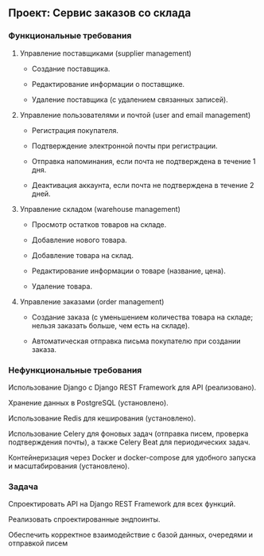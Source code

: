 ## Проект: Сервис заказов со склада
### Функциональные требования
1. Управление поставщиками (supplier management) 
    * Создание поставщика.

    * Редактирование информации о поставщике.

    * Удаление поставщика (с удалением связанных записей).

2. Управление пользователями и почтой (user and email management)
    * Регистрация покупателя.

    * Подтверждение электронной почты при регистрации.

    * Отправка напоминания, если почта не подтверждена в течение 1 дня.

    * Деактивация аккаунта, если почта не подтверждена в течение 2 дней.

3. Управление складом (warehouse management)
    * Просмотр остатков товаров на складе.

    * Добавление нового товара.

    * Добавление товара на склад.

    * Редактирование информации о товаре (название, цена).

    * Удаление товара.

4. Управление заказами (order management)
    * Создание заказа (с уменьшением количества товара на складе; нельзя заказать больше, чем есть на складе).

    * Автоматическая отправка письма покупателю при создании заказа.

### Нефункциональные требования
Использование Django с Django REST Framework для API (реализовано).

Хранение данных в PostgreSQL (установлено).

Использование Redis для кеширования (установлено).

Использование Celery для фоновых задач (отправка писем, проверка подтверждения почты), а также Celery Beat для периодических задач.

Контейнеризация через Docker и docker-compose для удобного запуска и масштабирования (установлено).

### Задача
Спроектировать API на Django REST Framework для всех функций.

Реализовать спроектированные эндпоинты.

Обеспечить корректное взаимодействие с базой данных, очередями и отправкой писем